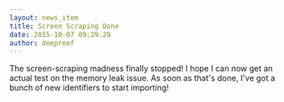 ```yaml
---
layout: news_item
title: Screen Scraping Done
date: 2015-10-07 09:29:29
author: deepreef
---
```


The screen-scraping madness finally stopped!  I hope I can now get an actual test on the memory leak issue.  As soon as that's done, I've got a bunch of new identifiers to start importing!
